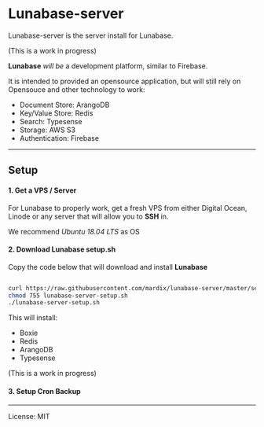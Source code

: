 # Lunabase-server

Lunabase-server is the server install for Lunabase.


(This is a work in progress)

**Lunabase** *will be* a development platform, similar to Firebase. 

It is intended to provided an opensource application, but will still rely on Opensouce and other technology to work:

- Document Store: ArangoDB
- Key/Value Store: Redis 
- Search: Typesense
- Storage: AWS S3
- Authentication: Firebase

---

## Setup

#### 1. Get a VPS / Server

For Lunabase to properly work, get a fresh VPS from either Digital Ocean, Linode or any server that will allow you to **SSH** in.

We recommend *Ubuntu 18.04 LTS* as OS

#### 2. Download Lunabase setup.sh

Copy the code below that will download and install **Lunabase**

```sh

curl https://raw.githubusercontent.com/mardix/lunabase-server/master/setup.sh > lunabase-server-setup.sh
chmod 755 lunabase-server-setup.sh
./lunabase-server-setup.sh

```

This will install:

- Boxie
- Redis
- ArangoDB
- Typesense

(This is a work in progress)

#### 3. Setup Cron Backup

---

License: MIT
